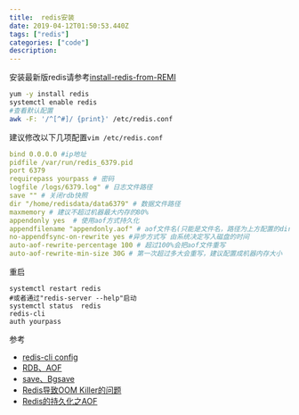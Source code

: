 ```yaml
---
title:  redis安装
date: 2019-04-12T01:50:53.440Z
tags: ["redis"]
categories: ["code"]
description:
---
```


安装最新版redis请参考[install-redis-from-REMI](https://computingforgeeks.com/how-to-install-latest-redis-on-centos-7/)

```bash
yum -y install redis
systemctl enable redis
#查看默认配置 
awk -F: '/^[^#]/ {print}' /etc/redis.conf
```

建议修改以下几项配置`vim /etc/redis.conf`  

```yaml
bind 0.0.0.0 #ip地址
pidfile /var/run/redis_6379.pid
port 6379
requirepass yourpass # 密码
logfile /logs/6379.log" # 日志文件路径
save "" # 关闭rdb快照
dir "/home/redisdata/data6379" # 数据文件路径
maxmemory # 建议不超过机器最大内存的80%
appendonly yes  # 使用aof方式持久化
appendfilename "appendonly.aof" # aof文件名(只能是文件名，路径为上方配置的dir)
no-appendfsync-on-rewrite yes #异步方式写 由系统决定写入磁盘的时间
auto-aof-rewrite-percentage 100 # 超过100%会把aof文件重写
auto-aof-rewrite-min-size 30G # 第一次超过多大会重写，建议配置成机器内存大小
```

重启  

```shell
systemctl restart redis
#或者通过"redis-server --help"启动
systemctl status  redis
redis-cli
auth yourpass

```


参考  
- [redis-cli config](https://www.zhihu.com/question/46220824)
- [RDB、AOF](https://www.jianshu.com/p/a91329ae210c)
- [save、Bgsave](http://www.runoob.com/redis/redis-backup.html)
- [Redis导致OOM Killer的问题](https://emacsist.github.io/2016/09/06/%E7%94%9F%E4%BA%A7%E7%8E%AF%E5%A2%83%E4%B8%80%E6%AC%A1redis%E5%AF%BC%E8%87%B4oom-killer%E7%9A%84%E9%97%AE%E9%A2%98/)
- [Redis的持久化之AOF](https://my.oschina.net/happyBKs/blog/1579757)
